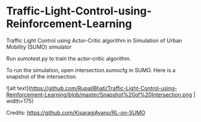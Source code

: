 # Traffic-Light-Control-using-Reinforcement-Learning
Traffic Light Control using Actor-Critic algorithm in Simulation of Urban Mobility (SUMO) simulator

Run sumotest.py to train the actor-critic algorithm.

To run the simulation, open intersection.sumocfg in SUMO. Here is a snapshot of the intersection.


![alt text](https://github.com/RupaliBhati/Traffic-Light-Control-using-Reinforcement-Learning/blob/master/Snapshot%20of%20Intersection.png | width=175)

Credits: https://github.com/KisaragiAyano/RL-on-SUMO
